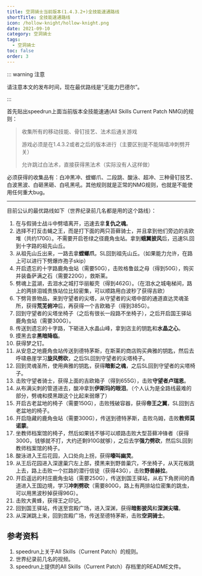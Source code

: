 ```yaml
---
title: 空洞骑士当前版本(1.4.3.2+)全技能速通路线
shortTitle: 全技能速通路线
icon: /hollow-knight/hollow-knight.png
date: 2021-09-10
category: 空洞骑士
tags:
  - 空洞骑士
toc: false
order: 3
---
```


<!-- more -->

::: warning 注意

请注意本文的发布时间，现在最优路线是“无能力巴德尔”。

:::

首先贴出speedrun上面当前版本全技能速通(All Skills Current Patch NMG)的规则：

> 收集所有的移动技能、骨钉技艺、法术后通关游戏
> 
> 游戏必须是在1.4.3.2或者之后的版本进行（主要区别是不能隔墙冲刺劈开关）
> 
> 允许跳过白法术，直接获得黑法术（实际没有人这样做）

必须获得的收集品有：白冲黑冲、螳螂爪、二段跳、酸泳、超冲、三种骨钉技艺、白波黑波、白砸黑砸、白吼黑吼。其他规则就是正常的NMG规则，也就是不能使用任何重大bug。

---

目前公认的最优路线如下（世界纪录前几名都是用的这个路线）：

1. 在与假骑士战斗中劈墙离开，迅速去拿**复仇之魂**。
2. 选择不打反击蝇之王，而是打下面的两只苔藓骑士，并且拿到他们旁边的吉欧堆（共约170G）。不需要开启苍绿之径鹿角虫站。拿到**蛾翼披风**后，迅速SL回到十字路的祖先山丘。
3. 从祖先山丘出来，一路去拿**螳螂爪**，SL回到祖先山丘。（如果能力允许，在路上可以进行下劈爆炸孢子skip）
4. 开启遗忘的十字路鹿角虫站（需要50G），击败格鲁兹之母（得到50G），购买并装备萨满之石（需要220G），救斯莱。
5. 劈魂上蓝湖，去泪水之城打华丽躯壳（得到462G）。（在泪水之城电梯间，路上的两排泪城贵族站位比较密集，可以顺路用白波秒了获得吉欧）
6. 下劈背景物品，来到守望者的尖塔，从守望者的尖塔中部的通道直达灵魂圣所，获得**荒芜俯冲**后，再获得一个吉欧箱子（得到385G）。
7. 回到守望者的尖塔坐椅子（之后有很长一段路不坐椅子），之后开启国王驿站鹿角虫站（需要300G）。
8. 传送到遗忘的十字路，下砸进入水晶山峰，拿到店主的钥匙和**水晶之心**。
9. 摸黑去拿**黑暗降临**。
10. 获得梦之钉。
11. 从安息之地鹿角虫站传送到德特茅斯，在斯莱的商店购买典雅的钥匙，然后去呼啸悬崖学习**旋风劈砍**，之后SL回到守望者的尖塔椅子。
12. 回到灵魂圣所，使用典雅的钥匙，获得**暗影之魂**，之后SL回到守望者的尖塔椅子。
13. 击败守望者骑士，获得上面的吉欧箱子（得到655G），击败**守望者卢瑞恩**。
14. 从布满尖刺的管道进去，酸冲拿到**伊斯玛的眼泪**。（个人认为是全路线最难的部分，劈魂和摸黑跟这个比起来弱爆了）
15. 开启古老盆地的椅子（需要150G），击败残破容器，获得**帝王之翼**，SL回到古老盆地的椅子。
16. 开启隐藏的鹿角虫站（需要300G），传送到德特茅斯，击败乌姆，击败**教师莫诺蒙**。
17. 坐教师档案馆的椅子，然后如果钱不够可以顺路击败大型苔藓冲锋者（获得300G，钱够就不打，大约还剩910G就够），之后去学**强力劈砍**，然后SL回到教师档案馆的椅子。
18. 酸泳进入王后花园，入口处向上拐，获得**嚎叫幽灵**。
19. 从王后花园进入深邃巢穴左上部，摸黑来到野兽巢穴，不坐椅子，从天花板跳上去，路上击败一个拦路的潜行信徒（获得43G），击败**野兽赫拉**。
20. 开启遥远的村庄鹿角虫站（需要250G），传送到国王驿站，从右下角房间的甬道进入王国边境，学习**冲刺劈砍**（需要800G，路上有两排站位密集的跳虫，可以用黑波秒掉获得96G）。
21. 击败大黄蜂，获得王之印记。
22. 回到国王驿站，传送至宫殿广场，进入深渊，获得**暗影披风**和**深渊尖啸**。
23. 从深渊跳上来，回到宫殿广场，传送至德特茅斯，击败**空洞骑士**。

## 参考资料

1. speedrun上关于All Skills（Current Patch）的规则。
2. 世界纪录前几名的视频。
3. speedrun上提供的All Skills（Current Patch）存档里的README文件。